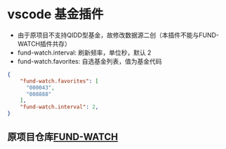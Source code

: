 # vscode 基金插件

* 由于原项目不支持QIDD型基金，故修改数据源二创（本插件不能与FUND-WATCH插件共存）
* fund-watch.interval: 刷新频率，单位秒，默认 2
* fund-watch.favorites: 自选基金列表，值为基金代码

```json
{
    "fund-watch.favorites": [
      "000043",
      "008888"
    ],
    "fund-watch.interval": 2,
}
```

## 原项目仓库[FUND-WATCH](https://github.com/Shenfq/fund-watch.git)